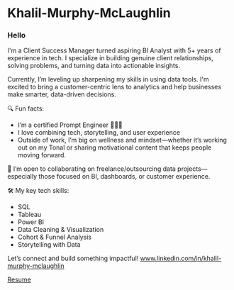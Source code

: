 # Khalil-Murphy-McLaughlin

### Hello
I'm a Client Success Manager turned aspiring BI Analyst with 5+ years of experience in tech. I specialize in building genuine client relationships, solving problems, and turning data into actionable insights.

Currently, I’m leveling up sharpening my skills in using data tools. I'm excited to bring a customer-centric lens to analytics and help businesses make smarter, data-driven decisions.

🔍 Fun facts:
- I’m a certified Prompt Engineer 👨🏽‍💻
- I love combining tech, storytelling, and user experience
- Outside of work, I’m big on wellness and mindset—whether it’s working out on my Tonal or sharing motivational content that keeps people moving forward.

💼 I’m open to collaborating on freelance/outsourcing data projects—especially those focused on BI, dashboards, or customer experience.

🛠️ My key tech skills:
- SQL
- Tableau
- Power BI
- Data Cleaning & Visualization
- Cohort & Funnel Analysis
- Storytelling with Data

Let’s connect and build something impactful!
www.linkedin.com/in/khalil-murphy-mclaughlin

[Resume](https://docs.google.com/document/d/140ntnL6obA77eUaPATvDDVOneS_q9FVeuwbfZJhjyTU/edit?tab=t.0#heading=h.5x0d5h95i329)
